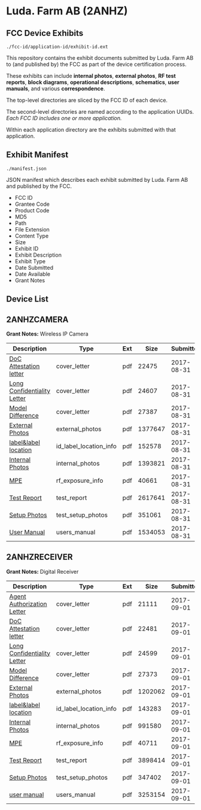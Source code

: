# Luda. Farm AB (2ANHZ)
## FCC Device Exhibits

```
./fcc-id/application-id/exhibit-id.ext
```

This repository contains the exhibit documents submitted by Luda. Farm AB to (and published by) the FCC as part of the device certification process.

These exhibits can include **internal photos**, **external photos**, **RF test reports**, **block diagrams**, **operational descriptions**, **schematics**, **user manuals**, and various **correspondence**.

The top-level directories are sliced by the FCC ID of each device.

The second-level directories are named according to the application UUIDs. *Each FCC ID includes one or more application.*

Within each application directory are the exhibits submitted with that application. 

## Exhibit Manifest

```
./manifest.json
```

JSON manifest which describes each exhibit submitted by Luda. Farm AB and published by the FCC.

- FCC ID
- Grantee Code
- Product Code
- MD5
- Path
- File Extension
- Content Type
- Size
- Exhibit ID
- Exhibit Description
- Exhibit Type
- Date Submitted
- Date Available
- Grant Notes

## Device List
## 2ANHZCAMERA
**Grant Notes:** Wireless IP Camera

| Description | Type | Ext | Size | Submitted | Available |
| ----------- | ---- | --- | ---- | --------- | --------- |
| [DoC Attestation letter](2ANHZCAMERA/3c10c43a1074776974e0f0a14c6f2aa0/3538498.pdf) | cover_letter | pdf | 22475 | 2017-08-31 | 2017-09-01 |
| [Long Confidentiality Letter](2ANHZCAMERA/3c10c43a1074776974e0f0a14c6f2aa0/3538523.pdf) | cover_letter | pdf | 24607 | 2017-08-31 | 2017-09-01 |
| [Model Difference](2ANHZCAMERA/3c10c43a1074776974e0f0a14c6f2aa0/3538528.pdf) | cover_letter | pdf | 27387 | 2017-08-31 | 2017-09-01 |
| [External Photos](2ANHZCAMERA/3c10c43a1074776974e0f0a14c6f2aa0/3538499.pdf) | external_photos | pdf | 1377647 | 2017-08-31 | 2017-09-01 |
| [label&label location](2ANHZCAMERA/3c10c43a1074776974e0f0a14c6f2aa0/3538522.pdf) | id_label_location_info | pdf | 152578 | 2017-08-31 | 2017-09-01 |
| [Internal Photos](2ANHZCAMERA/3c10c43a1074776974e0f0a14c6f2aa0/3538502.pdf) | internal_photos | pdf | 1393821 | 2017-08-31 | 2017-09-01 |
| [MPE](2ANHZCAMERA/3c10c43a1074776974e0f0a14c6f2aa0/3538529.pdf) | rf_exposure_info | pdf | 40661 | 2017-08-31 | 2017-09-01 |
| [Test Report](2ANHZCAMERA/3c10c43a1074776974e0f0a14c6f2aa0/3538595.pdf) | test_report | pdf | 2617641 | 2017-08-31 | 2017-09-01 |
| [Setup Photos](2ANHZCAMERA/3c10c43a1074776974e0f0a14c6f2aa0/3538534.pdf) | test_setup_photos | pdf | 351061 | 2017-08-31 | 2017-09-01 |
| [User Manual](2ANHZCAMERA/3c10c43a1074776974e0f0a14c6f2aa0/3538651.pdf) | users_manual | pdf | 1534053 | 2017-08-31 | 2017-09-01 |
## 2ANHZRECEIVER
**Grant Notes:** Digital Receiver

| Description | Type | Ext | Size | Submitted | Available |
| ----------- | ---- | --- | ---- | --------- | --------- |
| [Agent Authorization Letter](2ANHZRECEIVER/88b5c54a77e3fd5a92b8023ce3c17e7c/3541137.pdf) | cover_letter | pdf | 21111 | 2017-09-01 | 2017-09-01 |
| [DoC Attestation letter](2ANHZRECEIVER/88b5c54a77e3fd5a92b8023ce3c17e7c/3541140.pdf) | cover_letter | pdf | 22481 | 2017-09-01 | 2017-09-01 |
| [Long Confidentiality Letter](2ANHZRECEIVER/88b5c54a77e3fd5a92b8023ce3c17e7c/3541144.pdf) | cover_letter | pdf | 24599 | 2017-09-01 | 2017-09-01 |
| [Model Difference](2ANHZRECEIVER/88b5c54a77e3fd5a92b8023ce3c17e7c/3541145.pdf) | cover_letter | pdf | 27373 | 2017-09-01 | 2017-09-01 |
| [External Photos](2ANHZRECEIVER/88b5c54a77e3fd5a92b8023ce3c17e7c/3541141.pdf) | external_photos | pdf | 1202062 | 2017-09-01 | 2017-09-01 |
| [label&label location](2ANHZRECEIVER/88b5c54a77e3fd5a92b8023ce3c17e7c/3541143.pdf) | id_label_location_info | pdf | 143283 | 2017-09-01 | 2017-09-01 |
| [Internal Photos](2ANHZRECEIVER/88b5c54a77e3fd5a92b8023ce3c17e7c/3541142.pdf) | internal_photos | pdf | 991580 | 2017-09-01 | 2017-09-01 |
| [MPE](2ANHZRECEIVER/88b5c54a77e3fd5a92b8023ce3c17e7c/3541146.pdf) | rf_exposure_info | pdf | 40711 | 2017-09-01 | 2017-09-01 |
| [Test Report](2ANHZRECEIVER/88b5c54a77e3fd5a92b8023ce3c17e7c/3541138.pdf) | test_report | pdf | 3898414 | 2017-09-01 | 2017-09-01 |
| [Setup Photos](2ANHZRECEIVER/88b5c54a77e3fd5a92b8023ce3c17e7c/3541149.pdf) | test_setup_photos | pdf | 347402 | 2017-09-01 | 2017-09-01 |
| [user manual](2ANHZRECEIVER/88b5c54a77e3fd5a92b8023ce3c17e7c/3541150.pdf) | users_manual | pdf | 3253154 | 2017-09-01 | 2017-09-01 |
